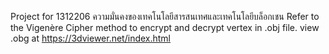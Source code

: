 Project for 1312206 ความมั่นคงของเทคโนโลยีสารสนเทศและเทคโนโลยีบล็อกเชน
Refer to the Vigenère Cipher method to encrypt and decrypt vertex in .obj file.
view .obg at https://3dviewer.net/index.html
